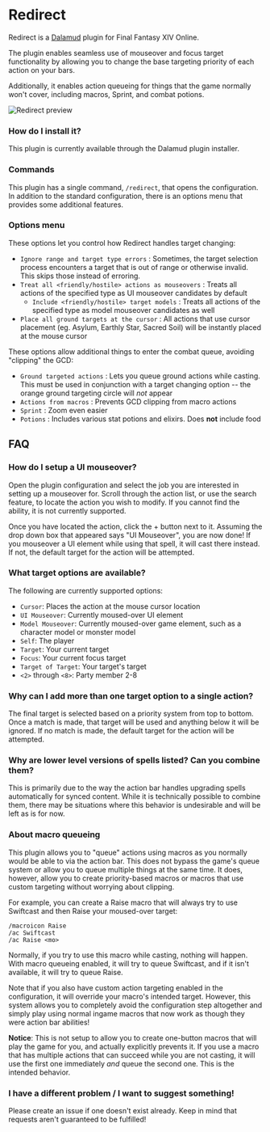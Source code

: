 # Redirect
 
Redirect is a [Dalamud](https://github.com/goatcorp/Dalamud) plugin for Final Fantasy XIV Online. 

The plugin enables seamless use of mouseover and focus target functionality by allowing you to change the base targeting priority of each action on your bars.

Additionally, it enables action queueing for things that the game normally won't cover, including macros, Sprint, and combat potions.

![Redirect preview](https://github.com/cairthenn/Redirect/blob/main/preview.png?raw=true)

### How do I install it?

This plugin is currently available through the Dalamud plugin installer.

### Commands

This plugin has a single command, `/redirect`, that opens the configuration. In addition to the standard configuration, there is an options menu that provides some additional features.

### Options menu

These options let you control how Redirect handles target changing:

* `Ignore range and target type errors` : Sometimes, the target selection process encounters a target that is out of range or otherwise invalid. This skips those instead of erroring.
* `Treat all <friendly/hostile> actions as mouseovers` : Treats all actions of the specified type as UI mouseover candidates by default
  * `Include <friendly/hostile> target models` : Treats all actions of the specified type as model mouseover candidates as well
* `Place all ground targets at the cursor` : All actions that use cursor placement (eg. Asylum, Earthly Star, Sacred Soil) will be instantly placed at the mouse cursor

These options allow additional things to enter the combat queue, avoiding "clipping" the GCD:

* `Ground targeted actions` : Lets you queue ground actions while casting. This must be used in conjunction with a target changing option -- the orange ground targeting circle will *not* appear
* `Actions from macros` : Prevents GCD clipping from macro actions
* `Sprint` : Zoom even easier
* `Potions` : Includes various stat potions and elixirs. Does **not** include food

## FAQ

### How do I setup a UI mouseover?

Open the plugin configuration and select the job you are interested in setting up a mouseover for. Scroll through the action list, or use the search feature, to locate the action you wish to modify. If you cannot find the ability, it is not currently supported.

Once you have located the action, click the + button next to it. Assuming the drop down box that appeared says "UI Mouseover", you are now done! If you mouseover a UI element while using that spell, it will cast there instead. If not, the default target for the action will be attempted.

### What target options are available?

The following are currently supported options:

 * `Cursor`: Places the action at the mouse cursor location
 * `UI Mouseover`: Currently moused-over UI element
 * `Model Mouseover`: Currently moused-over game element, such as a character model or monster model
 * `Self`: The player
 * `Target`: Your current target
 * `Focus`: Your current focus target
 * `Target of Target`: Your target's target
 * `<2>` through `<8>`: Party member 2-8

### Why can I add more than one target option to a single action?

The final target is selected based on a priority system from top to bottom. Once a match is made, that target will be used and anything below it will be ignored. If no match is made, the default target for the action will be attempted.

### Why are lower level versions of spells listed? Can you combine them?

This is primarily due to the way the action bar handles upgrading spells automatically for synced content. While it is technically possible to combine them, there may be situations where this behavior is undesirable and will be left as is for now. 

### About macro queueing

This plugin allows you to "queue" actions using macros as you normally would be able to via the action bar. This does not bypass the game's queue system or allow you to queue multiple things at the same time. It does, however, allow you to create priority-based macros or macros that use custom targeting without worrying about clipping.

For example, you can create a Raise macro that will always try to use Swiftcast and then Raise your moused-over target:

```
/macroicon Raise
/ac Swiftcast
/ac Raise <mo>
```

Normally, if you try to use this macro while casting, nothing will happen. With macro queueing enabled, it will try to queue Swiftcast, and if it isn't available, it will try to queue Raise.

Note that if you also have custom action targeting enabled in the configuration, it will override your macro's intended target. However, this system allows you to completely avoid the configuration step altogether and simply play using normal ingame macros that now work as though they were action bar abilities!

**Notice**: This is not setup to allow you to create one-button macros that will play the game for you, and actually explicitly prevents it. If you use a macro that has multiple actions that can succeed while you are not casting, it will use the first one immediately *and* queue the second one. This is the intended behavior.


### I have a different problem / I want to suggest something!

Please create an issue if one doesn't exist already. Keep in mind that requests aren't guaranteed to be fulfilled!
